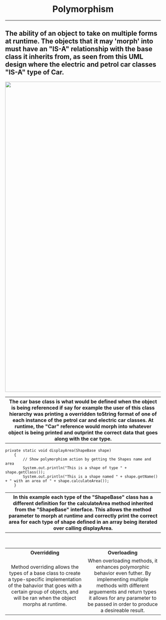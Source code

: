 <h1 align="center">Polymorphism</h1>

---
The ability of an object to take on multiple forms at runtime. The objects that it may 'morph' into must have an "IS-A" relationship with the base class it inherits from, as seen from this UML design where the electric and petrol car classes "IS-A" type of Car.
---

<img src="https://github.com/phollenback/Skills-Overview/assets/145724342/1374373b-6601-4c2c-9d4d-06294aa2eefe" width="1000">


<table>
  <th>The car base class is what would be defined when the object is being referenced if say for example the user of this class hierarchy was printing a overridden toString format of one of each instance of the petrol car and electric car classes. At runtime, the "Car" reference would morph into whatever object is being printed and outprint the correct data that goes along with the car type.</th>
</table>


```
private static void displayArea(ShapeBase shape)
	{
		// Show polymorphism action by getting the Shapes name and area
		System.out.println("This is a shape of type " + shape.getClass());
		System.out.println("This is a shape named " + shape.getName() + " with an area of " + shape.calculateArea());
	}
```
<table>
  <th>
    In this example each type of the "ShapeBase" class has a different definition for the calculateArea method inherited from the "ShapeBase" interface. This allows the method parameter to morph at runtime and correctly print the correct area for each type of shape defined in an array being iterated over calling displayArea.
  </th>
</table>
<br>
<table>
<tr>
	<th width="500">Overridding</th>
	<th width="500">Overloading</th>
</tr>
<tr>
	<td width="500" align="center">Method overriding allows the types of a base class to create a type-specific implementation of the bahavior that goes with a certain group of objects, and will be ran when the object morphs at runtime.</td>
 	<td width="500" align="center">When overloading methods, it enhances polymorphic behavior even futher. By implementing multiple methods with different arguements and return types it allows for any parameter to be passed in order to produce a desireable result.</td>
</tr>
  
</table>

